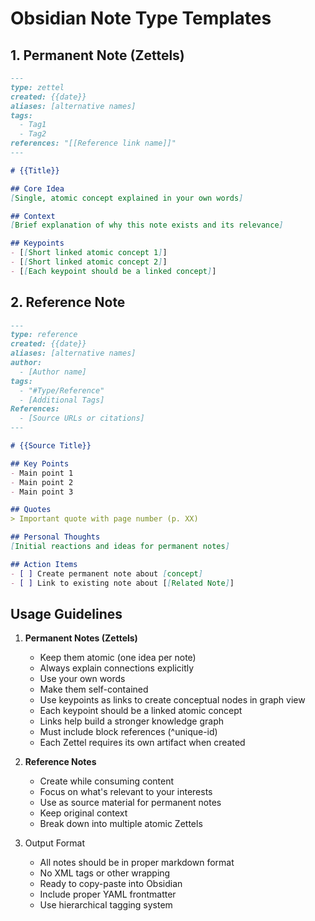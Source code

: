 # Obsidian Note Type Templates

## 1. Permanent Note (Zettels)
```md
---
type: zettel
created: {{date}}
aliases: [alternative names]
tags:
  - Tag1
  - Tag2
references: "[[Reference link name]]"
---

# {{Title}}

## Core Idea
[Single, atomic concept explained in your own words]

## Context
[Brief explanation of why this note exists and its relevance]

## Keypoints
- [[Short linked atomic concept 1]]
- [[Short linked atomic concept 2]]
- [[Each keypoint should be a linked concept]]
```

## 2. Reference Note
```md
---
type: reference
created: {{date}}
aliases: [alternative names]
author:
  - [Author name]
tags:
  - "#Type/Reference"
  - [Additional Tags]
References:
  - [Source URLs or citations]
---

# {{Source Title}}

## Key Points
- Main point 1
- Main point 2
- Main point 3

## Quotes
> Important quote with page number (p. XX)

## Personal Thoughts
[Initial reactions and ideas for permanent notes]

## Action Items
- [ ] Create permanent note about [concept]
- [ ] Link to existing note about [[Related Note]]
```

## Usage Guidelines

1. **Permanent Notes (Zettels)**
    - Keep them atomic (one idea per note)
    - Always explain connections explicitly
    - Use your own words
    - Make them self-contained
    - Use keypoints as links to create conceptual nodes in graph view
    - Each keypoint should be a linked atomic concept
    - Links help build a stronger knowledge graph
    - Must include block references (^unique-id)
    - Each Zettel requires its own artifact when created

2. **Reference Notes**
   - Create while consuming content
   - Focus on what's relevant to your interests
   - Use as source material for permanent notes
   - Keep original context
   - Break down into multiple atomic Zettels

3. Output Format
    - All notes should be in proper markdown format
    - No XML tags or other wrapping
    - Ready to copy-paste into Obsidian
    - Include proper YAML frontmatter
    - Use hierarchical tagging system
